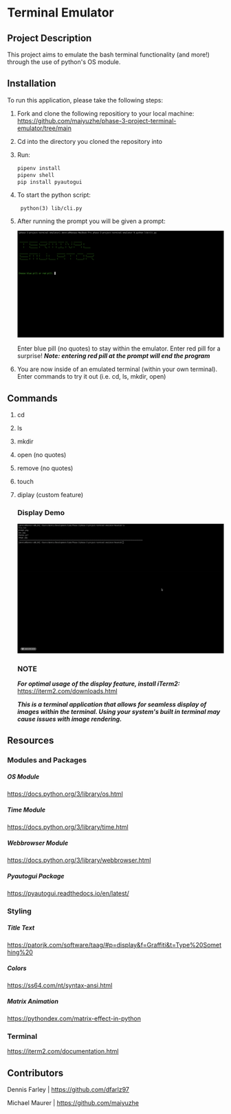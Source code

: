 # Terminal Emulator

## Project Description
This project aims to emulate the bash terminal functionality (and more!) through the use of python's OS module.  

## Installation 
To run this application, please take the following steps: 
1. Fork and clone the following repositiory to your local machine:
    https://github.com/maiyuzhe/phase-3-project-terminal-emulator/tree/main
2. Cd into the directory you cloned the repository into
3. Run: 
    ```
    pipenv install 
    pipenv shell 
    pip install pyautogui 
    ```
4. To start the python script: 
    ```
     python(3) lib/cli.py
    ```
5. After running the prompt you will be given a prompt:

    ![Propmt](Assets/prompt.png)

    Enter blue pill (no quotes) to stay within the emulator.  Enter red pill for a surprise!
    ***Note: entering red pill at the prompt will end the program***

6. You are now inside of an emulated terminal (within your own terminal).  Enter commands to try it out (i.e. cd, ls, mkdir, open)

## Commands
1. cd 
2. ls
3. mkdir
4. open (no quotes)
5. remove (no quotes)
6. touch 
7. diplay (custom feature)
    ### Display Demo
    ![Demo](Assets/demo.gif)

    ### NOTE 
    ***For optimal usage of the display feature, install iTerm2:*** 
    https://iterm2.com/downloads.html
    
    ***This is a terminal application that allows for seamless display of images within the terminal. Using your system's built in terminal may cause issues with image rendering.***

## Resources 

### Modules and Packages 
##### OS Module
https://docs.python.org/3/library/os.html
##### Time Module 
https://docs.python.org/3/library/time.html
##### Webbrowser Module 
https://docs.python.org/3/library/webbrowser.html
##### Pyautogui Package
https://pyautogui.readthedocs.io/en/latest/

### Styling
##### Title Text
https://patorjk.com/software/taag/#p=display&f=Graffiti&t=Type%20Something%20
##### Colors
https://ss64.com/nt/syntax-ansi.html
##### Matrix Animation
https://pythondex.com/matrix-effect-in-python

### Terminal 
https://iterm2.com/documentation.html

## Contributors
Dennis Farley | https://github.com/dfarlz97

Michael Maurer | https://github.com/maiyuzhe

